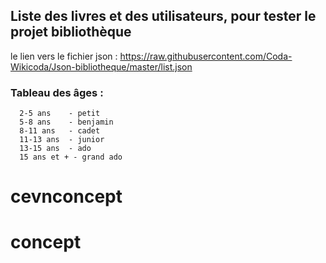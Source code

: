 ## Liste des livres et des utilisateurs, pour tester le projet bibliothèque
le lien vers le fichier json : https://raw.githubusercontent.com/Coda-Wikicoda/Json-bibliotheque/master/list.json

### Tableau des âges :
      2-5 ans 	 - petit
      5-8 ans 	 - benjamin
      8-11 ans 	 - cadet
      11-13 ans  - junior
      13-15 ans  - ado
      15 ans et + -	grand ado
# cevnconcept
# concept
